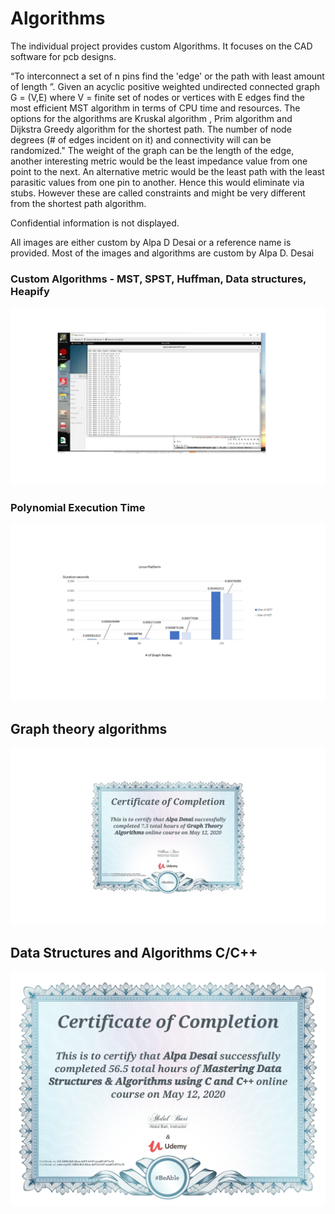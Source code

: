 # Algorithms

The individual project provides custom Algorithms. It focuses on the CAD software for pcb designs.  

“To interconnect a set of n pins find the 'edge' or the path with least amount of length ”. Given an acyclic positive weighted undirected connected graph G = (V,E) where V = finite set of nodes or vertices with E edges find the most efficient MST algorithm in terms of CPU time and resources.  The options for the algorithms are Kruskal algorithm , Prim algorithm and Dijkstra Greedy algorithm for the shortest path. The number of node degrees (# of edges incident on it) and connectivity will can be randomized." The weight of the graph can be the length of the edge, another interesting metric would be the least impedance value from one point to the next. An alternative metric would be the least path with the least parasitic values from one pin to another. Hence this would eliminate via stubs.  However these are called constraints and might be very different from the shortest path algorithm. 
 
Confidential information is not displayed.

All images are either custom by Alpa D Desai or a reference name is provided. Most of the images and algorithms are custom by Alpa D. Desai

### Custom Algorithms - MST, SPST, Huffman, Data structures, Heapify  
![image](MSTImageMay2020.jpg)


### Polynomial Execution Time
![image](LinuxPlatform.jpg)

## Graph theory algorithms
![image](GraphTheoryAlgorithmCertificate.jpg)

## Data Structures and Algorithms C/C++
![image](DataStructuresAlgorithms.jpg)
